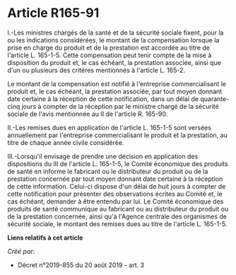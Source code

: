 # Article R165-91

I.-Les ministres chargés de la santé et de la sécurité sociale fixent, pour la ou les indications considérées, le montant de
la compensation lorsque la prise en charge du produit et de la prestation est accordée au titre de l'article L. 165-1-5.
Cette compensation peut tenir compte de la mise à disposition du produit et, le cas échéant, la prestation associée, ainsi
que d'un ou plusieurs des critères mentionnés à l'article L. 165-2.

Le montant de la compensation est notifié à l'entreprise commercialisant le produit et, le cas échéant, la prestation
associée, par tout moyen donnant date certaine à la réception de cette notification, dans un délai de quarante-cinq jours à
compter de la réception par le ministre chargé de la sécurité sociale de l'avis mentionnée au II de l'article R. 165-90.

II.-Les remises dues en application de l'article L. 165-1-5 sont versées annuellement par l'entreprise commercialisant le
produit et la prestation, au titre de chaque année civile considérée.

III.-Lorsqu'il envisage de prendre une décision en application des dispositions du III de l'article L. 165-1-5, le Comité
économique des produits de santé en informe le fabricant ou le distributeur du produit ou de la prestation concernée par tout
moyen donnant date certaine à la réception de cette information. Celui-ci dispose d'un délai de huit jours à compter de cette
notification pour présenter des observations écrites au Comité et, le cas échéant, demander à être entendu par lui. Le Comité
économique des produits de santé communique au fabricant ou au distributeur du produit ou de la prestation concernée, ainsi
qu'à l'Agence centrale des organismes de sécurité sociale, le montant des remises dues au titre de l'article L. 165-1-5.

**Liens relatifs à cet article**

_Créé par_:

  - Décret n°2019-855 du 20 août 2019 - art. 3
